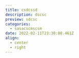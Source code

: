 ```yaml
---
title: csdcssd
description: dscsc
preview: sdcsc
categories:
  - sasacscmscsm
date: 2022-02-11T23:30:08.461Z
align:
  - center
  - right
---
```

